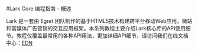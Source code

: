 #Lark Core 编程指南 - 概述

Lark 是一套由 Egret 团队制作的基于HTML5技术构建跨平台移动Web应用，微站和富媒体广告营销的交互应用框架。本系列教程主要介绍Lark核心库的API使用细节。教程仅覆盖最常用的各种API用法，更加详细API细节，请访问我们在线文档中心：[EDN](http://edn.egret.com)
